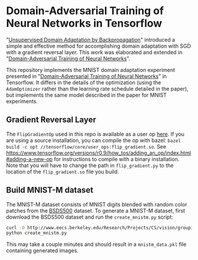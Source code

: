 # Domain-Adversarial Training of Neural Networks in Tensorflow

"[Unsupervised Domain Adaptation by Backpropagation](http://sites.skoltech.ru/compvision/projects/grl/files/paper.pdf)" introduced a simple and effective method for accomplishing domain adaptation with SGD with a gradient reversal layer. This work was elaborated and extended in "[Domain-Adversarial Training of Neural Networks](http://jmlr.org/papers/volume17/15-239/15-239.pdf)".

This repository implements the MNIST domain adaptation experiment presented in "[Domain-Adversarial Training of Neural Networks](http://jmlr.org/papers/volume17/15-239/15-239.pdf)" in Tensorflow. It differs in the details of the optimization (using the `AdamOptimizer` rather than the learning rate schedule detailed in the paper), but implements the same model described in the paper for MNIST experiments.

## Gradient Reversal Layer

The `FlipGradientOp` used in this repo is available as a user op [here](https://github.com/pumpikano/tensorflow/tree/gradient_reversal). If you are using a source installation, you can compile the op with bazel: `bazel build -c opt //tensorflow/core/user_ops:flip_gradient.so`. See https://www.tensorflow.org/versions/r0.9/how_tos/adding_an_op/index.html#adding-a-new-op for instructions to compile with a binary installation. Note that you will have to change the path in `flip_gradient.py` to the location of the `flip_gradient.so` file you build.

## Build MNIST-M dataset

The MNIST-M dataset consists of MNIST digits blended with random color patches from the [BSDS500](http://www.eecs.berkeley.edu/Research/Projects/CS/vision/grouping/resources.html#bsds500) dataset. To generate a MNIST-M dataset, first download the BSDS500 dataset and run the `create_mnistm.py` script:

```bash
curl -O http://www.eecs.berkeley.edu/Research/Projects/CS/vision/grouping/BSR/BSR_bsds500.tgz
python create_mnistm.py
```

This may take a couple minutes and should result in a `mnistm_data.pkl` file containing generated images.

